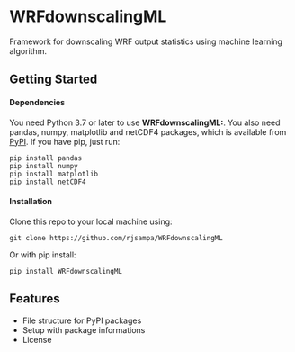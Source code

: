 # WRFdownscalingML

Framework for downscaling WRF output statistics using machine learning algorithm.

## Getting Started
#### Dependencies
You need Python 3.7 or later to use **WRFdownscalingML:**.
You also need pandas, numpy, matplotlib and netCDF4 packages, which is available from [PyPI](https://pypi.org). If you have pip, just run:
```
pip install pandas
pip install numpy
pip install matplotlib
pip install netCDF4
```
#### Installation
Clone this repo to your local machine using:
```
git clone https://github.com/rjsampa/WRFdownscalingML
```

Or with pip install:
```
pip install WRFdownscalingML
```

## Features
- File structure for PyPI packages
- Setup with package informations
- License 	
